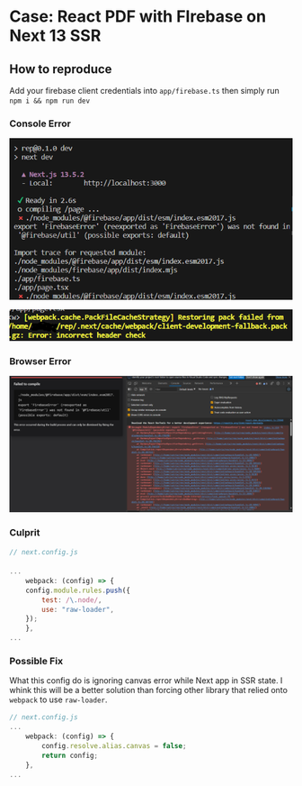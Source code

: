 # Case: React PDF with FIrebase on Next 13 SSR

## How to reproduce

Add your firebase client credentials into `app/firebase.ts` then simply run `npm i && npm run dev`

### Console Error

![Console Error](err-console.png)

![Webpack Error](err-webpack.png)

### Browser Error

![Browser Error](err-browser.png)

### Culprit

```javascript
// next.config.js

...
    webpack: (config) => {
    config.module.rules.push({
        test: /\.node/,
        use: "raw-loader",
    });
    },
...
```

### Possible Fix

What this config do is ignoring canvas error while Next app in SSR state. I whink this will be a better solution than forcing other library that relied onto `webpack` to use `raw-loader`.

```javascript
// next.config.js
...
    webpack: (config) => {
        config.resolve.alias.canvas = false;
        return config;
    },
...
```
